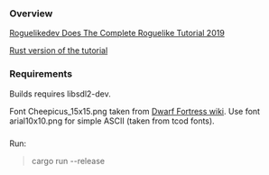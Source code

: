 ### Overview

[Roguelikedev Does The Complete Roguelike Tutorial 2019](https://old.reddit.com/r/roguelikedev/comments/bz6s0j/roguelikedev_does_the_complete_roguelike_tutorial/)


[Rust version of the tutorial](https://tomassedovic.github.io/roguelike-tutorial/part-2-object-map.html)

### Requirements

Builds requires libsdl2-dev.

Font Cheepicus_15x15.png taken from [Dwarf Fortress wiki](https://dwarffortresswiki.org/Tileset_repository).
Use font arial10x10.png for simple ASCII (taken from tcod fonts).


###

Run:

> cargo run --release
